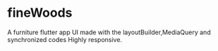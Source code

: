 # fineWoods

A furniture  flutter app UI made with the layoutBuilder,MediaQuery and synchronized codes Highly responsive.
